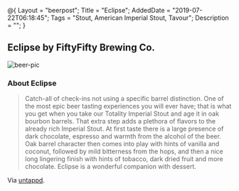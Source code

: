 @{
 Layout = "beerpost";
 Title = "Eclipse";
 AddedDate = "2019-07-22T06:18:45";
 Tags = "Stout, American Imperial Stout, Tavour";
 Description = "";
 }
 

## Eclipse by FiftyFifty Brewing Co.

![beer-pic]

### About Eclipse

> Catch-all of check-ins not using a specific barrel distinction. One of the most epic beer tasting experiences you will ever have; that is what you get when you take our Totality Imperial Stout and age it in oak bourbon barrels. That extra step adds a plethora of flavors to the already rich Imperial Stout. At first taste there is a large presence of dark chocolate, espresso and warmth from the alcohol of the beer. Oak barrel character then comes into play with hints of vanilla and coconut, followed by mild bitterness from the hops, and then a nice long lingering finish with hints of tobacco, dark dried fruit and more chocolate. Eclipse is a wonderful companion with dessert.

Via [untappd][untappd-url].

[untappd-url]: <https://untappd.com//b/fiftyfifty-brewing-co-eclipse/4510>
[beer-pic]: https://jasonpowley.com/assets/img/2019-07-22-eclipse.jpeg "Eclipse by FiftyFifty Brewing Co."
